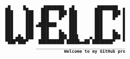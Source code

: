<pre> 
 
			 ▄█     █▄     ▄████████  ▄█        ▄████████  ▄██████▄    ▄▄▄▄███▄▄▄▄      ▄████████ 
			 ███     ███   ███    ███ ███       ███    ███ ███    ███ ▄██▀▀▀███▀▀▀██▄   ███    ███ 
			 ███     ███   ███    █▀  ███       ███    █▀  ███    ███ ███   ███   ███   ███    █▀  
			 ███     ███  ▄███▄▄▄     ███       ███        ███    ███ ███   ███   ███  ▄███▄▄▄     
			 ███     ███ ▀▀███▀▀▀     ███       ███        ███    ███ ███   ███   ███ ▀▀███▀▀▀     
			 ███     ███   ███    █▄  ███       ███    █▄  ███    ███ ███   ███   ███   ███    █▄  
			 ███ ▄█▄ ███   ███    ███ ███▌    ▄ ███    ███ ███    ███ ███   ███   ███   ███    ███ 
			 ▀███▀███▀    ██████████ █████▄▄██ ████████▀   ▀██████▀   ▀█   ███   █▀    ██████████ 
                         _____________________________________________________________________________________                                                           
                     				<strong>Welcome to my GitHub profile.</strong>
</pre>
